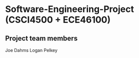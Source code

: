 # Software-Engineering-Project (CSCI4500 + ECE46100)

## Project team members

Joe Dahms
Logan Pelkey
